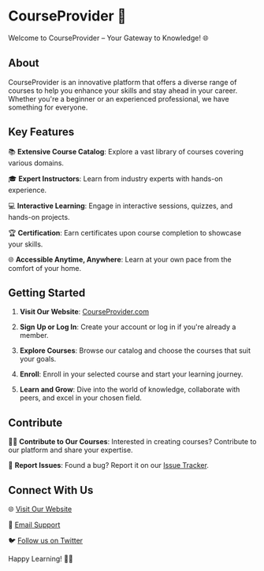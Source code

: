 # CourseProvider 🚀

Welcome to CourseProvider – Your Gateway to Knowledge! 🌐

## About

CourseProvider is an innovative platform that offers a diverse range of courses to help you enhance your skills and stay ahead in your career. Whether you're a beginner or an experienced professional, we have something for everyone.

## Key Features

📚 **Extensive Course Catalog**: Explore a vast library of courses covering various domains.

🎓 **Expert Instructors**: Learn from industry experts with hands-on experience.

💻 **Interactive Learning**: Engage in interactive sessions, quizzes, and hands-on projects.

🏆 **Certification**: Earn certificates upon course completion to showcase your skills.

🌐 **Accessible Anytime, Anywhere**: Learn at your own pace from the comfort of your home.

## Getting Started

1. **Visit Our Website**: [CourseProvider.com](https://vkeerthu.github.io/updated_course_provider/)

2. **Sign Up or Log In**: Create your account or log in if you're already a member.

3. **Explore Courses**: Browse our catalog and choose the courses that suit your goals.

4. **Enroll**: Enroll in your selected course and start your learning journey.

5. **Learn and Grow**: Dive into the world of knowledge, collaborate with peers, and excel in your chosen field.

## Contribute

👩‍💻 **Contribute to Our Courses**: Interested in creating courses? Contribute to our platform and share your expertise.

🐞 **Report Issues**: Found a bug? Report it on our [Issue Tracker](https://github.com/CourseProvider/courseprovider/issues).

## Connect With Us

🌐 [Visit Our Website](https://www.courseprovider.com)

📧 [Email Support](mailto:support@courseprovider.com)

🐦 [Follow us on Twitter](https://twitter.com/CourseProvider)



Happy Learning! 🚀✨
